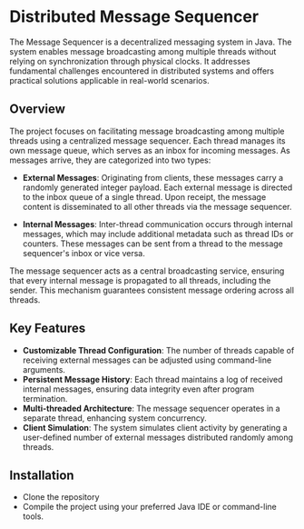 # Distributed Message Sequencer

The Message Sequencer is a decentralized messaging system in Java. The system enables message broadcasting among multiple threads without relying on synchronization through physical clocks. It addresses fundamental challenges encountered in distributed systems and offers practical solutions applicable in real-world scenarios.

## Overview

The project focuses on facilitating message broadcasting among multiple threads using a centralized message sequencer. Each thread manages its own message queue, which serves as an inbox for incoming messages. As messages arrive, they are categorized into two types:

- **External Messages**: Originating from clients, these messages carry a randomly generated integer payload. Each external message is directed to the inbox queue of a single thread. Upon receipt, the message content is disseminated to all other threads via the message sequencer.

- **Internal Messages**: Inter-thread communication occurs through internal messages, which may include additional metadata such as thread IDs or counters. These messages can be sent from a thread to the message sequencer's inbox or vice versa.

The message sequencer acts as a central broadcasting service, ensuring that every internal message is propagated to all threads, including the sender. This mechanism guarantees consistent message ordering across all threads.

## Key Features

- **Customizable Thread Configuration**: The number of threads capable of receiving external messages can be adjusted using command-line arguments.
- **Persistent Message History**: Each thread maintains a log of received internal messages, ensuring data integrity even after program termination.
- **Multi-threaded Architecture**: The message sequencer operates in a separate thread, enhancing system concurrency.
- **Client Simulation**: The system simulates client activity by generating a user-defined number of external messages distributed randomly among threads.

## Installation
- Clone the repository
- Compile the project using your preferred Java IDE or command-line tools.
